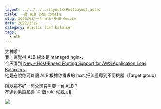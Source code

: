 ```yaml
---
layout: ../../../../layouts/PostLayout.astro
title: 一台 ALB 多個 domain
slug: 2022/03/一台-alb-多個-domain
date: 2022/3/19
category: elastic load balancer
tags: 
  - elb
---
```


  
太神啦！<br>
我一直覺得 ALB 根本是 managed nginx，<br>
今天看到 [New – Host-Based Routing Support for AWS Application Load Balancers](https://aws.amazon.com/tw/blogs/aws/new-host-based-routing-support-for-aws-application-load-balancers/)，<br>
他是在說你可以讓 ALB 根據你請求的 host 把流量導到不同機器（Target group）



  
所以搞不好一間公司只需要一台 ALB？<br>
不過如果設超過 10 個 rule 就要加💸



![](/wp-content/uploads/2022/03/Screenshot-2022-03-19-at-16-17-12-網路流量分配-–-Elastic-Load-Balancing-定價-–-Amazon-Web-Services.png)



  

